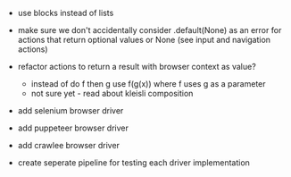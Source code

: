 - use blocks instead of lists 
- make sure we don't accidentally consider .default(None) as an error for actions that return optional values or None (see input and navigation actions)


- refactor actions to return a result with browser context as value?
    - instead of do f then g use f(g(x)) where f uses g as a parameter
    - not sure yet - read about kleisli composition
- add selenium browser driver 
- add puppeteer browser driver
- add crawlee browser driver

- create seperate pipeline for testing each driver implementation


